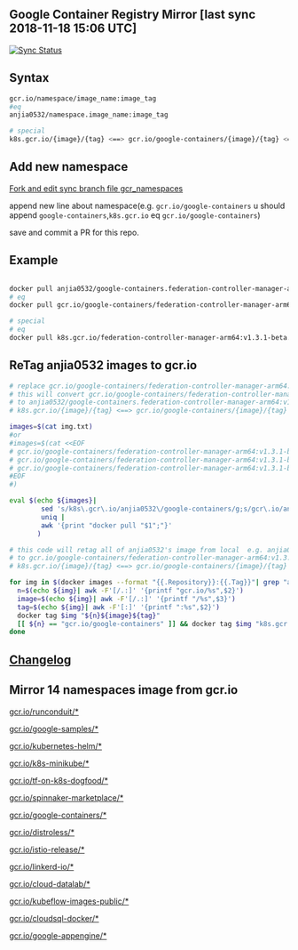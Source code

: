 Google Container Registry Mirror [last sync 2018-11-18 15:06 UTC]
-------

[![Sync Status](https://travis-ci.org/anjia0532/gcr.io_mirror.svg?branch=sync)](https://travis-ci.org/anjia0532/gcr.io_mirror)

Syntax
-------

```bash
gcr.io/namespace/image_name:image_tag 
#eq
anjia0532/namespace.image_name:image_tag

# special
k8s.gcr.io/{image}/{tag} <==> gcr.io/google-containers/{image}/{tag} <==> anjia0532/google-containers.{image}/{tag}
```

Add new namespace
-------
[Fork and edit sync branch file gcr_namespaces](https://github.com/anjia0532/gcr.io_mirror/edit/sync/gcr_namespaces)

append new line about namespace(e.g. `gcr.io/google-containers`  u should append `google-containers`,`k8s.gcr.io` eq `gcr.io/google-containers`)

save and commit a PR for this repo.

Example
-------

```bash

docker pull anjia0532/google-containers.federation-controller-manager-arm64:v1.3.1-beta.1
# eq
docker pull gcr.io/google-containers/federation-controller-manager-arm64:v1.3.1-beta.1 

# special
# eq 
docker pull k8s.gcr.io/federation-controller-manager-arm64:v1.3.1-beta.1
```

ReTag anjia0532 images to gcr.io 
-------

```bash
# replace gcr.io/google-containers/federation-controller-manager-arm64:v1.3.1-beta.1 to real image
# this will convert gcr.io/google-containers/federation-controller-manager-arm64:v1.3.1-beta.1 
# to anjia0532/google-containers.federation-controller-manager-arm64:v1.3.1-beta.1 and pull it
# k8s.gcr.io/{image}/{tag} <==> gcr.io/google-containers/{image}/{tag} <==> anjia0532/google-containers.{image}/{tag}

images=$(cat img.txt)
#or 
#images=$(cat <<EOF
# gcr.io/google-containers/federation-controller-manager-arm64:v1.3.1-beta.1
# gcr.io/google-containers/federation-controller-manager-arm64:v1.3.1-beta.1
# gcr.io/google-containers/federation-controller-manager-arm64:v1.3.1-beta.1
#EOF
#)

eval $(echo ${images}|
        sed 's/k8s\.gcr\.io/anjia0532\/google-containers/g;s/gcr\.io/anjia0532/g;s/\//\./g;s/ /\n/g;s/anjia0532\./anjia0532\//g' |
        uniq |
        awk '{print "docker pull "$1";"}'
       )

# this code will retag all of anjia0532's image from local  e.g. anjia0532/google-containers.federation-controller-manager-arm64:v1.3.1-beta.1 
# to gcr.io/google-containers/federation-controller-manager-arm64:v1.3.1-beta.1
# k8s.gcr.io/{image}/{tag} <==> gcr.io/google-containers/{image}/{tag} <==> anjia0532/google-containers.{image}/{tag}

for img in $(docker images --format "{{.Repository}}:{{.Tag}}"| grep "anjia0532"); do
  n=$(echo ${img}| awk -F'[/.:]' '{printf "gcr.io/%s",$2}')
  image=$(echo ${img}| awk -F'[/.:]' '{printf "/%s",$3}')
  tag=$(echo ${img}| awk -F'[:]' '{printf ":%s",$2}')
  docker tag $img "${n}${image}${tag}"
  [[ ${n} == "gcr.io/google-containers" ]] && docker tag $img "k8s.gcr.io${image}${tag}"
done
```

[Changelog](./CHANGES.md)
-------

Mirror 14 namespaces image from gcr.io
-----


[gcr.io/runconduit/*](./runconduit/README.md)


[gcr.io/google-samples/*](./google-samples/README.md)


[gcr.io/kubernetes-helm/*](./kubernetes-helm/README.md)


[gcr.io/k8s-minikube/*](./k8s-minikube/README.md)


[gcr.io/tf-on-k8s-dogfood/*](./tf-on-k8s-dogfood/README.md)


[gcr.io/spinnaker-marketplace/*](./spinnaker-marketplace/README.md)


[gcr.io/google-containers/*](./google-containers/README.md)


[gcr.io/distroless/*](./distroless/README.md)


[gcr.io/istio-release/*](./istio-release/README.md)


[gcr.io/linkerd-io/*](./linkerd-io/README.md)


[gcr.io/cloud-datalab/*](./cloud-datalab/README.md)


[gcr.io/kubeflow-images-public/*](./kubeflow-images-public/README.md)


[gcr.io/cloudsql-docker/*](./cloudsql-docker/README.md)


[gcr.io/google-appengine/*](./google-appengine/README.md)


